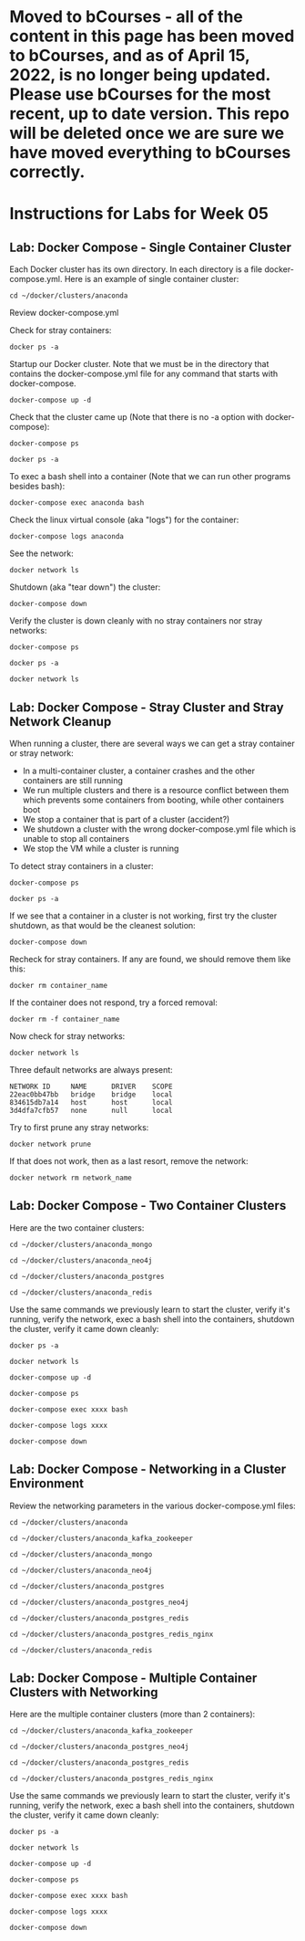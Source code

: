 # Moved to bCourses - all of the content in this page has been moved to bCourses, and as of April 15, 2022, is no longer being updated.  Please use bCourses for the most recent, up to date version. This repo will be deleted once we are sure we have moved everything to bCourses correctly.

# Instructions for Labs for Week 05

## Lab: Docker Compose - Single Container Cluster

Each Docker cluster has its own directory.  In each directory is a file docker-compose.yml.  Here is an example of single container cluster:

```
cd ~/docker/clusters/anaconda
```
Review docker-compose.yml

Check for stray containers:
```
docker ps -a
```
Startup our Docker cluster.  Note that we must be in the directory that contains the docker-compose.yml file for any command that starts with docker-compose.
```
docker-compose up -d
```

Check that the cluster came up (Note that there is no -a option with docker-compose):
```
docker-compose ps

docker ps -a
```
To exec a bash shell into a container (Note that we can run other programs besides bash):
```
docker-compose exec anaconda bash
```
Check the linux virtual console (aka "logs") for the container:
```
docker-compose logs anaconda
```
See the network:
```
docker network ls
```
Shutdown (aka "tear down") the cluster:
```
docker-compose down
```
Verify the cluster is down cleanly with no stray containers nor stray networks:
```
docker-compose ps

docker ps -a

docker network ls
```

## Lab: Docker Compose - Stray Cluster and Stray Network Cleanup

When running a cluster, there are several ways we can get a stray container or stray network:
* In a multi-container cluster, a container crashes and the other containers are still running
* We run multiple clusters and there is a resource conflict between them which prevents some containers from booting, while other containers boot
* We stop a container that is part of a cluster (accident?)
* We shutdown a cluster with the wrong docker-compose.yml file which is unable to stop all containers
* We stop the VM while a cluster is running

To detect stray containers in a cluster:
```
docker-compose ps

docker ps -a
```
If we see that a container in a cluster is not working, first try the cluster shutdown, as that would be the cleanest solution:
```
docker-compose down
```
Recheck for stray containers.  If any are found, we should remove them like this:
```
docker rm container_name
```
If the container does not respond, try a forced removal:
```
docker rm -f container_name
```
Now check for stray networks:
```
docker network ls
```
Three default networks are always present:
```
NETWORK ID     NAME      DRIVER    SCOPE
22eac0bb47bb   bridge    bridge    local
834615db7a14   host      host      local
3d4dfa7cfb57   none      null      local
```
Try to first prune any stray networks:
```
docker network prune
```
If that does not work, then as a last resort, remove the network:
```
docker network rm network_name
```

## Lab: Docker Compose - Two Container Clusters

Here are the two container clusters:
```
cd ~/docker/clusters/anaconda_mongo

cd ~/docker/clusters/anaconda_neo4j

cd ~/docker/clusters/anaconda_postgres

cd ~/docker/clusters/anaconda_redis
```
Use the same commands we previously learn to start the cluster, verify it's running, verify the network, exec a bash shell into the containers, shutdown the cluster, verify it came down cleanly:
```
docker ps -a

docker network ls

docker-compose up -d

docker-compose ps

docker-compose exec xxxx bash

docker-compose logs xxxx

docker-compose down
```

## Lab: Docker Compose - Networking in a Cluster Environment

Review the networking parameters in the various docker-compose.yml files:
```
cd ~/docker/clusters/anaconda

cd ~/docker/clusters/anaconda_kafka_zookeeper

cd ~/docker/clusters/anaconda_mongo

cd ~/docker/clusters/anaconda_neo4j

cd ~/docker/clusters/anaconda_postgres

cd ~/docker/clusters/anaconda_postgres_neo4j

cd ~/docker/clusters/anaconda_postgres_redis

cd ~/docker/clusters/anaconda_postgres_redis_nginx

cd ~/docker/clusters/anaconda_redis
```

## Lab: Docker Compose - Multiple Container Clusters with Networking


Here are the multiple container clusters (more than 2 containers):
```
cd ~/docker/clusters/anaconda_kafka_zookeeper

cd ~/docker/clusters/anaconda_postgres_neo4j

cd ~/docker/clusters/anaconda_postgres_redis

cd ~/docker/clusters/anaconda_postgres_redis_nginx
```

Use the same commands we previously learn to start the cluster, verify it's running, verify the network, exec a bash shell into the containers, shutdown the cluster, verify it came down cleanly:

```
docker ps -a

docker network ls

docker-compose up -d

docker-compose ps

docker-compose exec xxxx bash

docker-compose logs xxxx

docker-compose down
```

